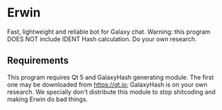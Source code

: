 # Erwin
Fast, lightweight and reliable bot for Galaxy chat. 
Warning: this program DOES NOT include IDENT Hash calculation. Do your own research.

## Requirements
This program requires Qt 5 and GalaxyHash generating module. The first one may be downloaded from https://qt.io; GalaxyHash is on your own research. We specially don't distribute this module to stop shitcoding and making Erwin do bad things.
